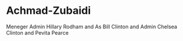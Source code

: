 # Achmad-Zubaidi
Meneger Admin Hillary Rodham and As Bill Clinton and Admin Chelsea Clinton and Pevita Pearce
